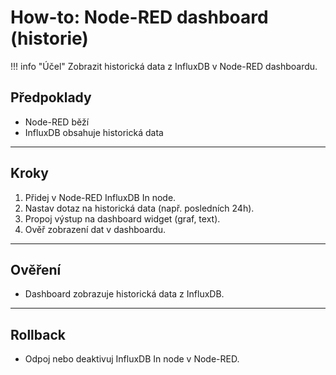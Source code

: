 # How-to: Node-RED dashboard (historie)

!!! info "Účel"
    Zobrazit historická data z InfluxDB v Node-RED dashboardu.

## Předpoklady
- Node-RED běží
- InfluxDB obsahuje historická data

---

## Kroky
1. Přidej v Node-RED InfluxDB In node.
2. Nastav dotaz na historická data (např. posledních 24h).
3. Propoj výstup na dashboard widget (graf, text).
4. Ověř zobrazení dat v dashboardu.

---

## Ověření
- Dashboard zobrazuje historická data z InfluxDB.

---

## Rollback
- Odpoj nebo deaktivuj InfluxDB In node v Node-RED.
